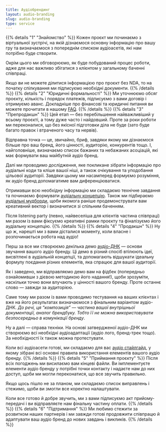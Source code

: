 ```yaml
---
title: Аудіобрендинг
layout: audio-branding
slug: audio-branding
type: service
---
```


{{% details "1" "Знайомство" %}}
Кожен проєкт ми починаємо з віртуальної зустрічі, на якій дізнаємося основну інформацію про вашу гру та визначаємося з попереднім списком аудіоасетів, які нам потрібно буде створити.

Окрім цього ми обговорюємо, як буде побудований процес роботи, адже для нас важливо збігатися з клієнтом у загальному баченні співпраці.

Якщо ви не можете ділитися інформацією про проєкт без NDA, то на початку спілкування ми підписуємо необхідні документи.
{{% /details %}}
{{% details "2" "Юридичні формальності" %}}
Ми уточнюємо обсяг проєкту, кількість і порядок платежів, підписуємо з вами договір і отримуємо аванс. Докладніше про фінансові та юридичні питання ви можете прочитати в нашому [FAQ](/faq).
{{% /details %}}
{{% details "3" "Препродакшн" %}}
Цей етап — без перебільшення найважливіший у всьому проєкті, а тому дуже часто і найдовший. Проте за роки роботи ми переконалися, що без якісної підготовки діла не буде (зато буде багато правок і втраченого часу та нервів).

Відправна точка — це, звичайно, бриф, завдяки якому ми дізнаємося більше про ваш бренд, його цінності, аудиторію, конкурентів тощо. І, найголовніше, визначаємо список бажаних та небажаних асоціацій, які має формувати ваш майбутній аудіо бренд.

Далі ми проводимо дослідження, яке покликане зібрати інформацію про аудіальні коди та кліше вашої ніші, а також очікування та уподобання цільової аудиторії. Завдяки цьому ми насамперед формуємо розуміння, як аудіо бренд допомагатиме вам диференціюватися.

Отримавши всю необхідну інформацію ми складаємо технічне завдання та починаємо формувати [аудіальну концепцію](/faq). Також ми підбираємо [аудіальні мудборди](/faq), щоби якомога раніше продемонструвати вам креативний вектор і визначитися зі спільним баченням.

Після listening party (певно, найвеселіша для клієнтів частина співпраці) ми разом із вами фіксуємо креативні рамки проєкту та фіналізуємо його аудіальну концепцію.
{{% /details %}}
{{% details "4" "Продакшн" %}}
Ну що ж, нарешті ми з вами дісталися моменту, коли власне і розпочинається робота над аудіо!

Перш за все ми створюємо декілька демо [аудіо-ДНК](/faq) — основи звучання вашого аудіо бренду. Ці демо в різний спосіб втілюють ідеї, висвітлені в аудіальній концепції, та допомагають відшукати ідеальну формулу поєдання різних елементів, яка спрацює для вашої аудиторії.

Як і заведено, ми відправляємо демо вам на фідбек (попередньо ознайомивши з дієвою методикою його надання!), щоби зрозуміти, наскільки точно вони влучають у цінності вашого бренду. Проте останнє слово — завжди за аудиторією.

Саме тому ми разом із вами проводимо тестування на ваших клієнтах і вже на його результатах визначаємося з фінальним варіантом аудіо-ДНК. *До речі, ця “композиція” — частина вашої внутрішньої документації, аналог брендбуку. Тобто її не можна використовувати безпосередньо в комунікації бренду*.

Ну а далі — справа техніки. На основі затвердженої аудіо-ДНК ми створюємо всі необхідні аудіоадаптації (аудіо лого, бренд-трек тощо). За необхідності їх також можна протестувати.

Коли всі аудіоасети готові, ми складаємо для вас [аудіо стайлгайд](/faq), у якому зібрані всі основні правила використання елементів вашого аудіо бренду. 
{{% /details %}}
{{% details "5" "Приймання проєкту" %}}
Після всіх погоджень ми висилаємо вам кінцеві файли. Ви імплементуєте елементи аудіо бренду у потрібні точки контакту і надаєте нам до них доступ, щоби ми могли переконатися, що все звучить правильно.

Якщо щось пішло не за планом, ми складаємо список виправлень і стежимо, щоби ви змогли все коректно налаштувати.

Коли все готово й добре звучить, ми з вами підписуємо акт прийому-передачі і ви відправляєте нам фінальну частину оплати.
{{% /details %}}
{{% details "6" "Підтримання" %}}
Ми любимо стежити за розвитком наших партнерів і ми завжди готові продовжити співпрацю й адаптувати ваш аудіо бренд до нових завдань і викликів.
{{% /details %}}